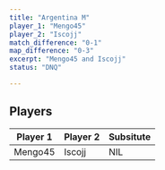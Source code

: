 ```yaml
---
title: "Argentina M"
player_1: "Mengo45"
player_2: "Iscojj"
match_difference: "0-1"
map_difference: "0-3"
excerpt: "Mengo45 and Iscojj"
status: "DNQ"

---
```

## Players

| Player 1 | Player 2 | Subsitute |
| -- | -- | -- |
| Mengo45 | Iscojj | NIL |
